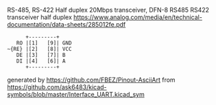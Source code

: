 RS-485, RS-422 Half duplex 20Mbps transceiver, DFN-8
RS485 RS422 transceiver half duplex
https://www.analog.com/media/en/technical-documentation/data-sheets/285012fe.pdf


	      +---------+
	   RO |[1]   [9]| GND
	~{RE} |[2]   [8]| VCC
	   DE |[3]   [7]| B
	   DI |[4]   [6]| A
	      +---------+


generated by https://github.com/FBEZ/Pinout-AsciiArt from https://github.com/ask6483/kicad-symbols/blob/master/Interface_UART.kicad_sym